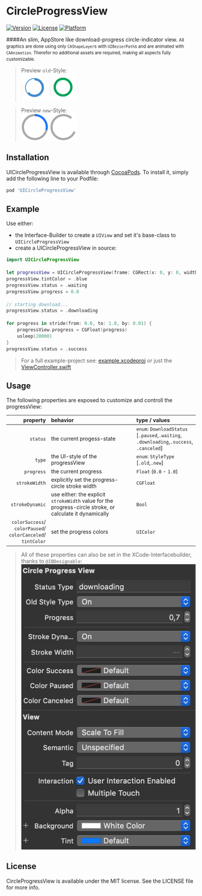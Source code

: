 # CircleProgressView

[![Version](https://img.shields.io/cocoapods/v/UICircleProgressView.svg?style=flat)](https://cocoapods.org/pods/UICircleProgressView)
[![License](https://img.shields.io/cocoapods/l/UICircleProgressView.svg?style=flat)](https://cocoapods.org/pods/UICircleProgressView)
[![Platform](https://img.shields.io/cocoapods/p/UICircleProgressView.svg?style=flat)](https://cocoapods.org/pods/UICircleProgressView)

####An slim, AppStore like download-progress circle-indicator view.
<small>All graphics are done using only `CAShapeLayer`s with `UIBezierPath`s and are animated with `CAAnimation`. Therefor no additional assets are required, making all aspects fully customizable.</small>

> Preview `old`-Style: <br>
> ![](./images/old/downloading.png) ![](./images/old/success.png)

> Preview `new`-Style: <br>
> ![](./images/new/downloading.png) ![](./images/new/waiting.png)

## Installation

UICircleProgressView is available through [CocoaPods](https://cocoapods.org/pods/UICircleProgressView). To install
it, simply add the following line to your Podfile:

```ruby
pod 'UICircleProgressView'
```

## Example

Use either:

- the Interface-Builder to create a `UIView` and set it's base-class to `UICircleProgressView`
- create a UICircleProgressView in source:

```swift
import UICircleProgressView

let progressView = UICircleProgressView(frame: CGRect(x: 0, y: 0, width: 24, height: 24))
progressView.tintColor = .blue
progressView.status = .waiting
progressView.progress = 0.0

// starting download...
progressView.status = .downloading

for progress in stride(from: 0.0, to: 1.0, by: 0.01) {
    progressView.progress = CGFloat(progress)
    usleep(20000)
}
progressView.status = .success
```

> For a full example-project see: [example.xcodeproj](./example.xcodeproj) or just the [ViewController.swift](./example/ViewController.swift)

## Usage

The following properties are exposed to customize and controll the progressView:

| property | behavior | type / values |
|--:|:--|:--|
| `status` | the current progess-state | `enum`: `DownloadStatus`<br>\[`.paused`,`.waiting`,<br>`.downloading`,`.success`,<br>`.canceled`\] |
| `type` | the UI-style of the progressView | `enum`: `StyleType`<br>\[`.old`,`.new`\] |
| `progress` | the current progress | `Float` (`0.0` - `1.0`) |
| `strokeWidth` | explicitly set the progress-circle stroke width | `CGFloat` |
| `strokeDynamic` | use either: the explicit `strokeWidth` value for the progress-circle stroke, or calculate it dynamically | `Bool` |
| `colorSuccess`/<br>`colorPaused`/<br>`colorCanceled`/<br>`tintColor` | set the progress colors | `UIColor` |

> All of these properties can also be set in the XCode-Interfacebuilder, thanks to `@IBDesignable`:
> ![](./images/Xcode_IB.png)

## License

CircleProgressView is available under the MIT license. See the LICENSE file for more info.
